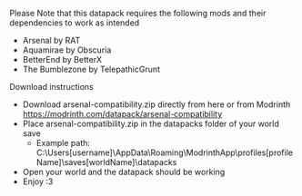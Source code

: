 Please Note that this datapack requires the following mods and their dependencies to work as intended
  - Arsenal by RAT
  - Aquamirae by Obscuria
  - BetterEnd by BetterX
  - The Bumblezone by TelepathicGrunt 

Download instructions

  - Download arsenal-compatibility.zip directly from here or from Modrinth https://modrinth.com/datapack/arsenal-compatibility
  - Place arsenal-compatibility.zip in the datapacks folder of your world save
      - Example path: C:\Users\[username]\AppData\Roaming\ModrinthApp\profiles\[profileName]\saves\[worldName]\datapacks
  - Open your world and the datapack should be working
  - Enjoy :3
